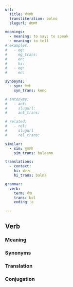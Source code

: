 ```yaml
---
url:
  title: बोलणो
  transliteration: bolno
  slugurl: बोलणो

meanings:
  - meaning: to say; to speak
  - meaning: to tell
# examples:
#   - eg:
#     eg_trans: 
#     en:
#     hi:
#   - eg:
#     en:

synonyms:
  - syn: केणो
    syn_trans: keno

# antonyms:
#   - ant:
#     slugurl:
#     ant_trans: 

# related:
#   - rel:
#     slugurl
#     rel_trans: 

similar:
  - sim: बुलाणो
    sim_trans: bulaano

translations:
  - context:
    hi: बोलना
    hi_trans: bolna

grammar: 
  verb: 
    term: बोल
    trans: bol
    ending: a

---
```


## Verb
### Meaning
<meaning :meanings="meanings" :url="url"></meaning>

<!-- ### Examples
<eg :eg="examples" :url="url"></eg> -->

### Synonyms
<syn :syn="synonyms" :url="url"></syn>

<!-- ### Antonyms
<ant :ant="antonyms" :url="url"></ant> -->

### Translation
<translation :translation="translations" :url="url"></translation>

### Conjugation
<verb-conj :grammar="grammar" :url="url"></verb-conj>

<!-- ### Related
<related :related="related" :url="url"></related> -->

<!-- ### Similar
<similar :similar="similar" :url="url"></similar> -->